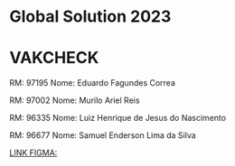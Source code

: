 # Global Solution 2023

# VAKCHECK

RM: 97195
Nome: Eduardo Fagundes Correa

RM: 97002
Nome: Murilo Ariel Reis

RM: 96335
Nome: Luiz Henrique de Jesus do Nascimento

RM: 96677
Nome: Samuel Enderson Lima da Silva

[LINK FIGMA:](https://www.figma.com/file/ccUmJcSp1e2AJBIHw8TK45/VAKCHECK?type=design&node-id=0-1&mode=design&t=VSwYAf8OcqzGXRRC-0)